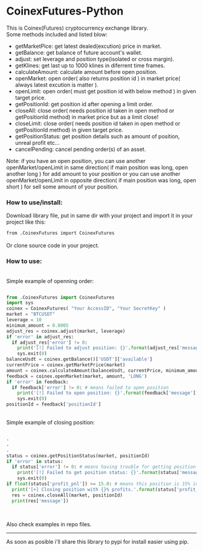 # CoinexFutures-Python
This is Coinex(Futures) cryptocurrency exchange library.<br>
Some methods included and listed blow:<br>
<ul>
  <li>
  getMarketPice: get latest dealed(excution) price in market.
  </li>
  <li>
  getBalance: get balance of future account's wallet.
  </li>
  <li>
  adjust: set leverage and position type(isolated or cross margin).
  </li>
  <li>
  getKlines: get last up to 1000 klines in diferrent time frames.
  </li>
  <li>
  calculateAmount: calculate amount before open position.
  </li>
  <li>
  openMarket: open order( also returns position id ) in market price( always latest excution is matter ).
  </li>
  <li>
  openLimit: open order( must get position id with below method ) in given target price.
  </li>
  <li>
  getPositionId: get position id after opening a limit order.
  </li>
  <li>
  closeAll: close order( needs position id taken in open method or getPositionId method) in market price but as a limit close!
  </li>
  <li>
  closeLimit: close order( needs position id taken in open method or getPositionId method) in given target price.
  </li>
  <li>
   getPositionStatus: get position details such as amount of position,  unreal profit etc...
  </li>
  <li>
  cancelPending: cancel pending order(s) of an asset.
  </li>
</ul>

Note: if you have an open position, you can use another openMarket/openLimit in same direction( if main position was long, open another long ) for add amount to
 your position or you can use another openMarket/openLimit in opposite direction( if main position was long, open short ) for sell some amount of your position.
 <br>
 <h3>How to use/install:</h3>
Download library file, put in same dir with your project and import it in your project like this:
<br>
<code>
from .CoinexFutures import CoinexFutures
</code>
<br>
Or clone source code in your project.
<br>
<h3>How to use:</h3>
<br>
Simple example of openning order:
<br>

```python

from .CoinexFutures import CoinexFutures
import sys
coinex = CoinexFutures( "Your AccessID", "Your SecretKey" )
market = "BTCUSDT"
leverage = 10
minimum_amount = 0.0005
adjust_res = coinex.adjust(market, leverage)
if 'error' in adjust_res:
  if adjust_res['error'] != 0:
    print('[!] Failed to adjust position: {}'.format(adjust_res['message']) )
    sys.exit(0)
balanceUsdt = coinex.getBalance()['USDT']['available']
currentPrice = coinex.getMarketPrice(market)
amount = coinex.calculateAmount(balanceUsdt, currentPrice, minimum_amount, leverage)
feedback = coinex.openMarket(market, amount, 'LONG')
if 'error' in feedback:
  if feedback['error'] != 0: # means failed to open position
    print('[!] Failed to open position: {}'.format(feedback['message']) )
    sys.exit(0)
positionId = feedback['positionId']

```

<br>
Simple example of closing position:
<br>

```python

.
.
.
status = coinex.getPositionStatus(market, positionId)
if 'error' in status:
  if status['error'] != 0: # means having trouble for getting position status
    print('[!] Failed to get position status: {}'.format(status['message']) )
    sys.exit(0)
if float(status['profit_pnl']) >= 15.0: # means this position is 15% in profit at least.
  print('[+] Closing position with {}% profits.'.format(status['profit_pnl']))
  res = coinex.closeAll(market, positionId)
  print(res['message'])
  
```

<br>
Also check examples in repo files.
<br>
<hr>
As soon as posible i'll share this library to pypi for install easier using pip.

